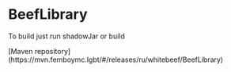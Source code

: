 # BeefLibrary

To build just run shadowJar or build
<p>[Maven repository](https://mvn.femboymc.lgbt/#/releases/ru/whitebeef/BeefLibrary)
